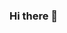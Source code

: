 ### Hi there 👋

<!--
**pnsrc/pnsrc** is a ✨ _special_ ✨ repository because its `README.md` (this file) appears on your GitHub profile.

![Anurag's GitHub stats](https://github-readme-stats.vercel.app/api?username=pnsrc&show_icons=true)

Developer, 18 years old. I know PHP, JavaScript, C # (but I do projects), Python. I understand AI as well as machine learning.

## My favorite language
![Anurag's GitHub stats](https://github-readme-stats.vercel.app/api/top-langs/?username=pnsrc&layout=compact&langs_count=10&theme=tokyonight)
